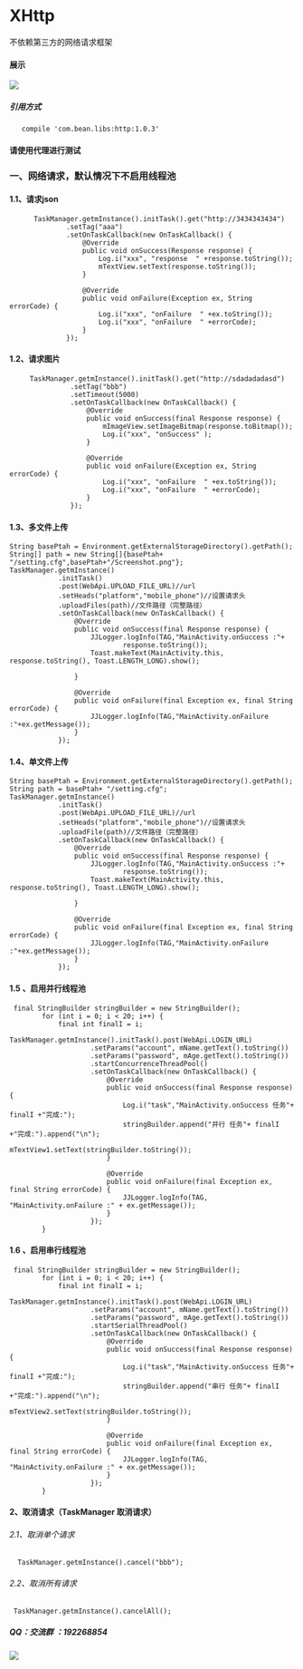 # XHttp
不依赖第三方的网络请求框架
#### 展示
![](https://github.com/Xbean1024/XHttp/blob/master/gif/3.gif)

##### 引用方式
       compile 'com.bean.libs:http:1.0.3'
#### 请使用代理进行测试
### 一、网络请求，默认情况下不启用线程池
#### 1.1、请求json
          TaskManager.getmInstance().initTask().get("http://3434343434")
                  .setTag("aaa")
                  .setOnTaskCallback(new OnTaskCallback() {
                      @Override
                      public void onSuccess(Response response) {
                          Log.i("xxx", "response  " +response.toString());
                          mTextView.setText(response.toString());
                      }

                      @Override
                      public void onFailure(Exception ex, String errorCode) {
                          Log.i("xxx", "onFailure  " +ex.toString());
                          Log.i("xxx", "onFailure  " +errorCode);
                      }
                  });
#### 1.2、请求图片
         TaskManager.getmInstance().initTask().get("http://sdadadadasd")
                   .setTag("bbb")
                   .setTimeout(5000)
                   .setOnTaskCallback(new OnTaskCallback() {
                       @Override
                       public void onSuccess(final Response response) {
                           mImageView.setImageBitmap(response.toBitmap());
                           Log.i("xxx", "onSuccess" );
                       }

                       @Override
                       public void onFailure(Exception ex, String errorCode) {
                           Log.i("xxx", "onFailure  " +ex.toString());
                           Log.i("xxx", "onFailure  " +errorCode);
                       }
                   });
#### 1.3、多文件上传
	String basePtah = Environment.getExternalStorageDirectory().getPath();
	String[] path = new String[]{basePtah+ "/setting.cfg",basePtah+"/Screenshot.png"};
	TaskManager.getmInstance()
				.initTask()
				.post(WebApi.UPLOAD_FILE_URL)//url
  				.setHeads("platform","mobile_phone")//设置请求头
                .uploadFiles(path)//文件路径（完整路径）
                .setOnTaskCallback(new OnTaskCallback() {
                    @Override
                    public void onSuccess(final Response response) {
                        JJLogger.logInfo(TAG,"MainActivity.onSuccess :"+
                                response.toString());
                        Toast.makeText(MainActivity.this, response.toString(), Toast.LENGTH_LONG).show();

                    }

                    @Override
                    public void onFailure(final Exception ex, final String errorCode) {
                        JJLogger.logInfo(TAG,"MainActivity.onFailure :"+ex.getMessage());
                    }
                });
#### 1.4、单文件上传
	String basePtah = Environment.getExternalStorageDirectory().getPath();
	String path = basePtah+ "/setting.cfg";
	TaskManager.getmInstance()
				.initTask()
				.post(WebApi.UPLOAD_FILE_URL)//url
  				.setHeads("platform","mobile_phone")//设置请求头
                .uploadFile(path)//文件路径（完整路径）
                .setOnTaskCallback(new OnTaskCallback() {
                    @Override
                    public void onSuccess(final Response response) {
                        JJLogger.logInfo(TAG,"MainActivity.onSuccess :"+
                                response.toString());
                        Toast.makeText(MainActivity.this, response.toString(), Toast.LENGTH_LONG).show();

                    }

                    @Override
                    public void onFailure(final Exception ex, final String errorCode) {
                        JJLogger.logInfo(TAG,"MainActivity.onFailure :"+ex.getMessage());
                    }
                });
#### 1.5 、启用并行线程池
	 final StringBuilder stringBuilder = new StringBuilder();
            for (int i = 0; i < 20; i++) {
                final int finalI = i;
                TaskManager.getmInstance().initTask().post(WebApi.LOGIN_URL)
                        .setParams("account", mName.getText().toString())
                        .setParams("password", mAge.getText().toString())
                        .startConcurrenceThreadPool()
                        .setOnTaskCallback(new OnTaskCallback() {
                            @Override
                            public void onSuccess(final Response response) {
                                Log.i("task","MainActivity.onSuccess 任务"+ finalI +"完成:");
                                stringBuilder.append("并行 任务"+ finalI +"完成:").append("\n");
                                mTextView1.setText(stringBuilder.toString());
                            }

                            @Override
                            public void onFailure(final Exception ex, final String errorCode) {
                                JJLogger.logInfo(TAG, "MainActivity.onFailure :" + ex.getMessage());
                            }
                        });
            }
#### 1.6 、启用串行线程池
	 final StringBuilder stringBuilder = new StringBuilder();
            for (int i = 0; i < 20; i++) {
                final int finalI = i;
                TaskManager.getmInstance().initTask().post(WebApi.LOGIN_URL)
                        .setParams("account", mName.getText().toString())
                        .setParams("password", mAge.getText().toString())
                        .startSerialThreadPool()
                        .setOnTaskCallback(new OnTaskCallback() {
                            @Override
                            public void onSuccess(final Response response) {
                                Log.i("task","MainActivity.onSuccess 任务"+ finalI +"完成:");
                                stringBuilder.append("串行 任务"+ finalI +"完成:").append("\n");
                                mTextView2.setText(stringBuilder.toString());
                            }

                            @Override
                            public void onFailure(final Exception ex, final String errorCode) {
                                JJLogger.logInfo(TAG, "MainActivity.onFailure :" + ex.getMessage());
                            }
                        });
            }
#### 2、取消请求（TaskManager 取消请求）
###### 2.1、取消单个请求
      TaskManager.getmInstance().cancel("bbb");
###### 2.2、取消所有请求
     TaskManager.getmInstance().cancelAll();
##### QQ：交流群 ：192268854
![](https://github.com/Xbean1024/XHttp/blob/master/gif/QQ.JPG)
